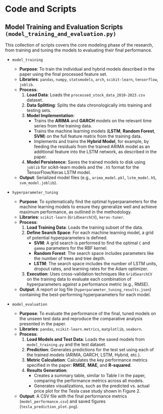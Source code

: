 # Code and Scripts

## Model Training and Evaluation Scripts `(model_training_and_evaluation.py)`

This collection of scripts covers the core modeling phase of the research, from training and tuning the models to evaluating their final performance.

* `model_training`
   * **Purpose**: To train the individual and hybrid models described in the paper using the final processed feature set.
   * **Libraries**: `pandas`, `numpy`, `statsmodels`, `arch`, `scikit-learn`, `tensorflow`, `joblib`.
   * **Process**:
      1. **Load Data**: Loads the `processed_stock_data_2010-2023.csv` dataset.
      2. **Data Splitting**: Splits the data chronologically into training and testing sets.
      3. **Model Implementation**:
         * Trains the **ARIMA** and **GARCH** models on the relevant time series from the training data.
         * Trains the machine learning models (**LSTM**, **Random Forest**, **SVM**) on the full feature matrix from the training data.
         * Implements and trains the **Hybrid Model**, for example, by feeding the residuals from the trained ARIMA model as an additional feature into the LSTM network, as described in the paper.
      4. **Model Persistence**: Saves the trained models to disk using `joblib` for scikit-learn models and the `.h5` format for the TensorFlow/Keras LSTM model.
   * **Output**: Serialized model files (e.g., `arima_model.pkl`, `lstm_model.h5`, `svm_model.joblib`).

* `hyperparameter_tuning`
   * **Purpose**: To systematically find the optimal hyperparameters for the machine learning models to ensure they generalize well and achieve maximum performance, as outlined in the methodology.
   * **Libraries**: `scikit-learn` (`GridSearchCV`), `keras-tuner`.
   * **Process**:
      1. **Load Training Data**: Loads the training subset of the data.
      2. **Define Search Space**: For each machine learning model, a grid of potential hyperparameters is defined.
         * **SVM**: A grid search is performed to find the optimal `C` and `gamma` parameters for the RBF kernel.
         * **Random Forest**: The search space includes parameters like the number of trees and tree depth.
         * **LSTM**: The search space includes the number of LSTM units, dropout rates, and learning rates for the Adam optimizer.
      3. **Execution**: Uses cross-validation techniques like `GridSearchCV` on the training data to evaluate each combination of hyperparameters against a performance metric (e.g., RMSE).
   * **Output**: A report or log file (`hyperparameter_tuning_results.json`) containing the best-performing hyperparameters for each model.

* `model_evaluation`
   * **Purpose**: To evaluate the performance of the final, tuned models on the unseen test data and reproduce the comparative analysis presented in the paper.
   * **Libraries**: `pandas`, `scikit-learn.metrics`, `matplotlib`, `seaborn`.
   * **Process**:
      1. **Load Models and Test Data**: Loads the saved models from `model_training.py` and the test dataset.
      2. **Prediction**: Generates predictions for the test set using each of the trained models (ARIMA, GARCH, LSTM, Hybrid, etc.).
      3. **Metric Calculation**: Calculates the key performance metrics specified in the paper: **RMSE**, **MAE**, and **R-squared**.
      4. **Results Generation**:
         * Creates a summary table, similar to Table I in the paper, comparing the performance metrics across all models.
         * Generates visualizations, such as the predicted vs. actual price plot for the Tesla case study shown in Figure 2.
   * **Output**: A CSV file with the final performance metrics (`model_performance.csv`) and saved figures (`tesla_prediction_plot.png`).